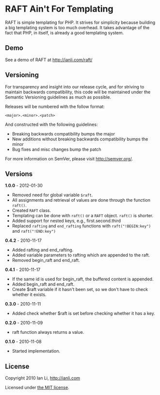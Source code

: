 RAFT Ain't For Templating
=========================

RAFT is simple templating for PHP. 
It strives for simplicity because building a big templating system 
is too much overhead. 
It takes advantage of the fact that PHP, in itself, is already a good templating system.


Demo
----

See a demo of RAFT at http://ianli.com/raft/


Versioning
----------

For transparency and insight into our release cycle, and for striving to maintain backwards compatibility, this code will be maintained under the Semantic Versioning guidelines as much as possible.

Releases will be numbered with the follow format:

`<major>.<minor>.<patch>`

And constructed with the following guidelines:

* Breaking backwards compatibility bumps the major
* New additions without breaking backwards compatibility bumps the minor
* Bug fixes and misc changes bump the patch

For more information on SemVer, please visit http://semver.org/.


Versions
--------

**1.0.0** - 2012-01-30

- Removed need for global variable `$raft`.
- All assignments and retrieval of values are done through the function `raft()`.
- Created `RAFT` class.
- Templating can be done with `raft()` or a `RAFT` object. `raft()` is shorter.
- Added support for nested keys, e.g., first.second.third
- Replaced `rafting` and `end_rafting` functions with `raft("!BEGIN:key")` and `raft("!END:key")`

**0.4.2**	- 2010-11-17

- Added rafting and end_rafting.
- Added variable parameters to rafting which are appended to the raft.
- Removed begin_raft and end_raft.

**0.4.1** -	2010-11-17

- If the same id is used for begin_raft, the buffered content is appended.
- Added begin_raft and end_raft.
- Create $raft variable if it hasn't been set, so we don't have to check whether it exists.

**0.3.0** - 2010-11-11

- Added check whether $raft is set before checking whether it has a key.

**0.2.0** - 2010-11-09

- raft function always returns a value.

**0.1.0** - 2010-11-08

- Started implementation.


License
-------

Copyright 2010 Ian Li, http://ianli.com

Licensed under [the MIT license](http://www.opensource.org/licenses/mit-license.php).